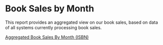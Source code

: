 # Book Sales by Month

This report provides an aggregated view on our book sales, based on data of all systems currently processing book sales.

[Aggregated Book Sales By Month (ISBN)](./book-sales-by-month.csv)

